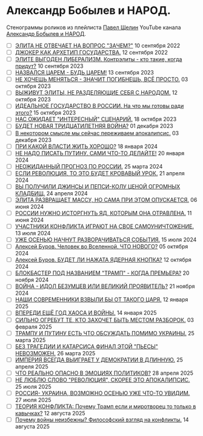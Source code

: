 # Александр Бобылев и НАРОД.

Стенограммы роликов из плейлиста [Павел Щелин](https://www.youtube.com/playlist?list=PLQpNXBJaJhdBnB3YXCilMFx19NLYrBNi4) YouTube канала [Александр Бобылев и НАРОД](https://www.youtube.com/@AlexanderBobileffNarod).

- [ ] [ЭЛИТА НЕ ОТВЕЧАЕТ НА ВОПРОС "ЗАЧЕМ?"](2022_09_10.md) 10 сентября 2022
- [ ] [ДЖОКЕР КАК АРХЕТИП ГОСУДАРСТВА.](2022_09_12.md) 12 сентября 2022
- [ ] [ЭЛИТЕ ВЫГОДЕН ЛИБЕРАЛИЗМ. Контрэлиты - кто такие, когда придут?](2023_09_10.md) 10 сентября 2023
- [ ] [НАЗВАЛСЯ ЦАРЕМ - БУДЬ ЦАРЕМ!](2023_09_13.md) 13 сентября 2023
- [ ] [НЕ ХОЧЕШЬ МЕНЯТЬСЯ - ЗНАЧИТ ПОГИБНЕШЬ, ВСЁ ПРОСТО.](2023_10_03.md) 03 октября 2023
- [ ] [ВЫЖИВУТ ЭЛИТЫ, НЕ РАЗДЕЛЯЮЩИЕ СЕБЯ С НАРОДОМ.](2023_10_12.md) 12 октября 2023
- [ ] [ИДЕАЛЬНОЕ ГОСУДАРСТВО В РОССИИ. На что мы готовы ради этого?](2023_10_15.md) 15 октября 2023
- [ ] [НАС ОЖИДАЕТ "ИНТЕРЕСНЫЙ" СЦЕНАРИЙ.](2023_10_18.md) 18 октября 2023
- [ ] [БУДЕТ НОВАЯ ТРИДЦАТИЛЕТНЯЯ ВОЙНА?](2023_12_01.md) 01 декабря 2023
- [ ] [В некотором смысле мы сейчас переживаем апокалипсис.](2023_12_03.md) 03 декабря 2023
- [ ] [ПРИ КАКОЙ ВЛАСТИ ЖИТЬ ХОРОШО?](2024_01_18.md) 18 января 2024
- [ ] [НЕ НАДО ПИСАТЬ ПУТИНУ. САМИ ЧТО-ТО ДЕЛАЙТЕ!](2024_01_20.md) 20 января 2024
- [ ] [НЕОЖИДАННЫЙ ПРОГНОЗ ПО РОССИИ.](2024_03_25.md) 25 марта 2024
- [ ] [ЕСЛИ РЕВОЛЮЦИЯ, ТО ЭТО БУДЕТ КРОВАВЫЙ УРОК.](2024_04_21.md) 21 апреля 2024
- [ ] [ВЫ ПОЛУЧИЛИ ДЖИНСЫ И ПЕПСИ-КОЛУ ЦЕНОЙ ОГРОМНЫХ КЛАДБИЩ.](2024_04_24.md) 24 апреля 2024
- [ ] [ЭЛИТА РАЗВРАЩАЕТ МАССУ, НО САМА ПРИ ЭТОМ ОПУСКАЕТСЯ.](2024_06_06.md) 06 июня 2024
- [ ] [РОССИИ НУЖНО ИСТОРГНУТЬ ЯД, КОТОРЫМ ОНА ОТРАВЛЕНА.](2024_06_11.md) 11 июня 2024
- [ ] [УЧАСТНИКИ КОНФЛИКТА ИГРАЮТ НА СВОЕ САМОУНИЧТОЖЕНИЕ.](2024_07_13.md) 13 июля 2024
- [ ] [УЖЕ ОСЕНЬЮ НАЧНУТ РАЗВОРАЧИВАТЬСЯ СОБЫТИЯ.](2024_07_15.md) 15 июля 2024
- [ ] [Алексей Буров. Человек во Вселенной, ЧТО НОВОГО?](2024_10_05.md) 05 октября 2024
- [ ] [Алексей Буров. БУДЕТ ЛИ НАЖАТА ЯДЕРНАЯ КНОПКА?](2024_10_12.md) 12 октября 2024
- [ ] [БЛОКБАСТЕР ПОД НАЗВАНИЕМ "ТРАМП" - КОГДА ПРЕМЬЕРА?](2024_11_20.md) 20 ноября 2024
- [ ] [ВОЙНА - ИДОЛ БЕЗУМЦЕВ ИЛИ ВЕЛИКИЙ ПРОЯВИТЕЛЬ?](2024_11_21.md) 21 ноября 2024
- [ ] [НАШИ СОВРЕМЕННИКИ ВЗВЫЛИ БЫ ОТ ТАКОГО ЦАРЯ.](2025_01_12.md) 12 января 2025
- [ ] [ВПЕРЕДИ ЕЩЁ ГОД ХАОСА И ВОЙНЫ.](2025_01_14.md) 14 января 2025
- [ ] [СИЛЬНО ОГРЕБУТ ТЕ, КТО ЗАХОЧЕТ БЫТЬ МЕСТОМ РАЗБОРОК.](2025_02_03.md) 03 февраля 2025
- [ ] [ТРАМПУ И ПУТИНУ ЕСТЬ ЧТО ОБСУЖДАТЬ ПОМИМО УКРАИНЫ.](2025_03_25.md) 25 марта 2025
- [ ] [БЕЗ ТРАГЕДИИ И КАТАРСИСА ФИНАЛ ЭТОЙ "ПЬЕСЫ" НЕВОЗМОЖЕН.](2025_03_26.md) 26 марта 2025
- [ ] [ИМПЕРИЯ ВСЕГДА ВЫИГРАЕТ У ДЕМОКРАТИИ В ДЛИННУЮ.](2025_04_25.md) 25 апреля 2025
- [ ] [ЧТО РЕАЛЬНО ОПАСНО В ЭМОЦИЯХ ПОЛИТИКОВ?](2025_04_28.md) 28 апреля 2025
- [ ] [НЕ ЛЮБЛЮ СЛОВО "РЕВОЛЮЦИЯ", СКОРЕЕ ЭТО АПОКАЛИПСИС.](2025_07_25.md) 25 июля 2025
- [ ] [РОССИЯ- УКРАИНА, ВОЗМОЖНО ОСЕНЬЮ УЖЕ ЧТО-ТО УВИДИМ.](2025_07_27.md) 27 июля 2025
- [ ] [ТЕОРИЯ КОНФЛИКТА: Почему Трамп если и миротворец то только в кавычках?](2025_08_12.md) 12 августа 2025
- [ ] [Почему войны неизбежны? Философский взгляд на конфликты.](2025_08_14.md) 14 августа 2025
